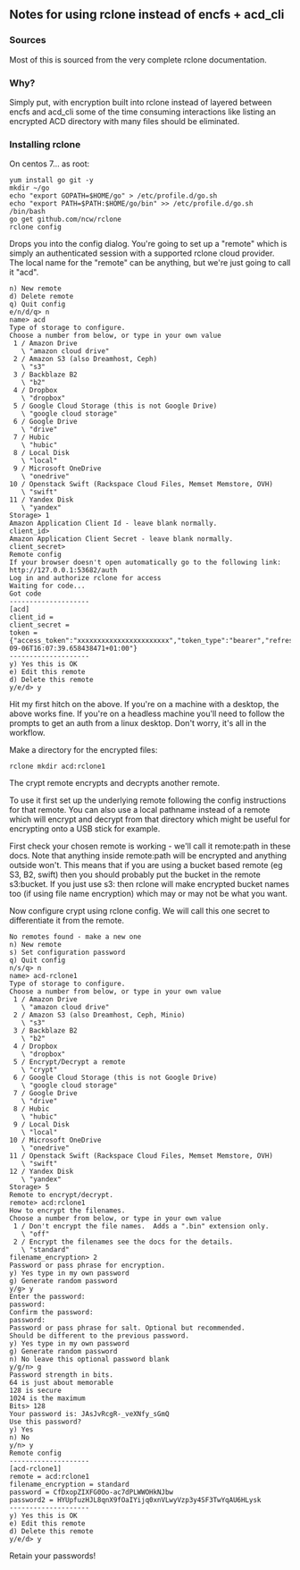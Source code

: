 ## Notes for using rclone instead of encfs + acd_cli
### Sources
Most of this is sourced from the very complete rclone documentation.

### Why?
Simply put, with encryption built into rclone instead of layered between encfs and acd_cli some of the time consuming interactions like listing an encrypted ACD directory with many files should be eliminated.

### Installing rclone
On centos 7... as root:

    yum install go git -y
    mkdir ~/go
    echo "export GOPATH=$HOME/go" > /etc/profile.d/go.sh
    echo "export PATH=$PATH:$HOME/go/bin" >> /etc/profile.d/go.sh
    /bin/bash
    go get github.com/ncw/rclone
    rclone config
    
Drops you into the config dialog. You're going to set up a "remote" which is simply an authenticated session with a supported rclone cloud provider. The local name for the "remote" can be anything, but we're just going to call it "acd".

    n) New remote
    d) Delete remote
    q) Quit config
    e/n/d/q> n
    name> acd
    Type of storage to configure.
    Choose a number from below, or type in your own value
     1 / Amazon Drive
       \ "amazon cloud drive"
     2 / Amazon S3 (also Dreamhost, Ceph)
       \ "s3"
     3 / Backblaze B2
       \ "b2"
     4 / Dropbox
       \ "dropbox"
     5 / Google Cloud Storage (this is not Google Drive)
       \ "google cloud storage"
     6 / Google Drive
       \ "drive"
     7 / Hubic
       \ "hubic"
     8 / Local Disk
       \ "local"
     9 / Microsoft OneDrive
       \ "onedrive"
    10 / Openstack Swift (Rackspace Cloud Files, Memset Memstore, OVH)
       \ "swift"
    11 / Yandex Disk
       \ "yandex"
    Storage> 1
    Amazon Application Client Id - leave blank normally.
    client_id> 
    Amazon Application Client Secret - leave blank normally.
    client_secret> 
    Remote config
    If your browser doesn't open automatically go to the following link: http://127.0.0.1:53682/auth
    Log in and authorize rclone for access
    Waiting for code...
    Got code
    --------------------
    [acd]
    client_id = 
    client_secret = 
    token = {"access_token":"xxxxxxxxxxxxxxxxxxxxxxx","token_type":"bearer","refresh_token":"xxxxxxxxxxxxxxxxxx","expiry":"2015-09-06T16:07:39.658438471+01:00"}
    --------------------
    y) Yes this is OK
    e) Edit this remote
    d) Delete this remote
    y/e/d> y

Hit my first hitch on the above. If you're on a machine with a desktop, the above works fine. If you're on a headless machine you'll need to follow the prompts to get an auth from a linux desktop. Don't worry, it's all in the workflow.

Make a directory for the encrypted files:

    rclone mkdir acd:rclone1

The crypt remote encrypts and decrypts another remote.

To use it first set up the underlying remote following the config instructions for that remote. You can also use a local pathname instead of a remote which will encrypt and decrypt from that directory which might be useful for encrypting onto a USB stick for example.

First check your chosen remote is working - we'll call it remote:path in these docs. Note that anything inside remote:path will be encrypted and anything outside won't. This means that if you are using a bucket based remote (eg S3, B2, swift) then you should probably put the bucket in the remote s3:bucket. If you just use s3: then rclone will make encrypted bucket names too (if using file name encryption) which may or may not be what you want.

Now configure crypt using rclone config. We will call this one secret to differentiate it from the remote.

    No remotes found - make a new one
    n) New remote
    s) Set configuration password
    q) Quit config
    n/s/q> n   
    name> acd-rclone1
    Type of storage to configure.
    Choose a number from below, or type in your own value
     1 / Amazon Drive
       \ "amazon cloud drive"
     2 / Amazon S3 (also Dreamhost, Ceph, Minio)
       \ "s3"
     3 / Backblaze B2
       \ "b2"
     4 / Dropbox
       \ "dropbox"
     5 / Encrypt/Decrypt a remote
       \ "crypt"
     6 / Google Cloud Storage (this is not Google Drive)
       \ "google cloud storage"
     7 / Google Drive
       \ "drive"
     8 / Hubic
       \ "hubic"
     9 / Local Disk
       \ "local"
    10 / Microsoft OneDrive
       \ "onedrive"
    11 / Openstack Swift (Rackspace Cloud Files, Memset Memstore, OVH)
       \ "swift"
    12 / Yandex Disk
       \ "yandex"
    Storage> 5
    Remote to encrypt/decrypt.
    remote> acd:rclone1
    How to encrypt the filenames.
    Choose a number from below, or type in your own value
     1 / Don't encrypt the file names.  Adds a ".bin" extension only.
       \ "off"
     2 / Encrypt the filenames see the docs for the details.
       \ "standard"
    filename_encryption> 2
    Password or pass phrase for encryption.
    y) Yes type in my own password
    g) Generate random password
    y/g> y
    Enter the password:
    password:
    Confirm the password:
    password:
    Password or pass phrase for salt. Optional but recommended.
    Should be different to the previous password.
    y) Yes type in my own password
    g) Generate random password
    n) No leave this optional password blank
    y/g/n> g
    Password strength in bits.
    64 is just about memorable
    128 is secure
    1024 is the maximum
    Bits> 128
    Your password is: JAsJvRcgR-_veXNfy_sGmQ
    Use this password?
    y) Yes
    n) No
    y/n> y
    Remote config
    --------------------
    [acd-rclone1]
    remote = acd:rclone1
    filename_encryption = standard
    password = CfDxopZIXFG0Oo-ac7dPLWWOHkNJbw
    password2 = HYUpfuzHJL8qnX9fOaIYijq0xnVLwyVzp3y4SF3TwYqAU6HLysk
    --------------------
    y) Yes this is OK
    e) Edit this remote
    d) Delete this remote
    y/e/d> y
    
Retain your passwords!



